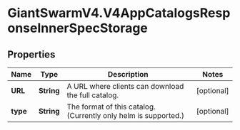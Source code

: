 # GiantSwarmV4.V4AppCatalogsResponseInnerSpecStorage

## Properties
Name | Type | Description | Notes
------------ | ------------- | ------------- | -------------
**URL** | **String** | A URL where clients can download the full catalog. | [optional] 
**type** | **String** | The format of this catalog. (Currently only helm is supported.) | [optional] 



